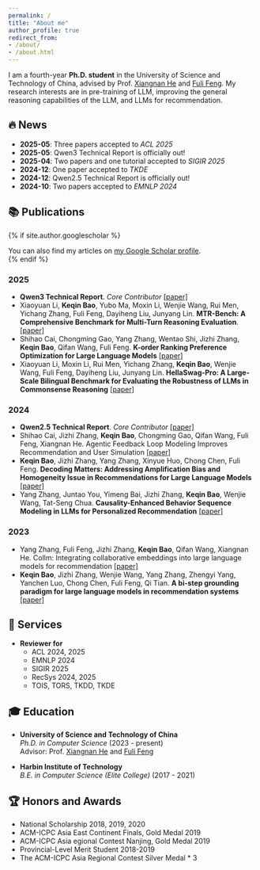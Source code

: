 ```yaml
---
permalink: /
title: "About me"
author_profile: true
redirect_from: 
- /about/
- /about.html
---
```

 
I am a fourth-year **Ph.D. student** in the University of Science and Technology of China, advised by Prof. [Xiangnan He](http://staff.ustc.edu.cn/~hexn/) and [Fuli Feng](https://fulifeng.github.io/).  My research interests are in pre-training of LLM, improving the general reasoning capabilities of the LLM, and LLMs for recommendation.


##  **🔥 News**
- **2025-05**: Three papers accepted to *ACL 2025*
- **2025-05**: Qwen3 Technical Report is officially out!
- **2025-04**: Two papers and one tutorial accepted to *SIGIR 2025*
- **2024-12**: One paper accepted to *TKDE*
- **2024-12**: Qwen2.5 Technical Report is officially out!
- **2024-10**: Two papers accepted to *EMNLP 2024*


## **📚 Publications**
{% if site.author.googlescholar %}
<div class="wordwrap">You can also find my articles on <a href="{{site.author.googlescholar}}">my Google Scholar profile</a>.</div>
{% endif %}

### 2025
- **Qwen3 Technical Report**. *Core Contributor* [[paper]](https://arxiv.org/pdf/2505.09388)
- Xiaoyuan Li, **Keqin Bao**, Yubo Ma, Moxin Li, Wenjie Wang, Rui Men, Yichang Zhang, Fuli Feng, Dayiheng Liu, Junyang Lin. **MTR-Bench: A Comprehensive Benchmark for Multi-Turn Reasoning Evaluation**. [[paper]](https://arxiv.org/pdf/2505.17123)
- Shihao Cai, Chongming Gao, Yang Zhang, Wentao Shi, Jizhi Zhang, **Keqin Bao**, Qifan Wang, Fuli Feng. **K-order Ranking Preference Optimization for Large Language Models** [[paper]]()
- Xiaoyuan Li, Moxin Li, Rui Men, Yichang Zhang, **Keqin Bao**, Wenjie Wang, Fuli Feng, Dayiheng Liu, Junyang Lin. **HellaSwag-Pro: A Large-Scale Bilingual Benchmark for Evaluating the Robustness of LLMs in Commonsense Reasoning** [[paper]](https://arxiv.org/pdf/2502.11393)

### 2024
- **Qwen2.5 Technical Report**. *Core Contributor* [[paper]](https://arxiv.org/pdf/2412.15115)
- Shihao Cai, Jizhi Zhang, **Keqin Bao**, Chongming Gao, Qifan Wang, Fuli Feng, Xiangnan He. Agentic Feedback Loop Modeling Improves Recommendation and User Simulation [[paper]](https://arxiv.org/pdf/2410.20027)
- **Keqin Bao**, Jizhi Zhang, Yang Zhang, Xinyue Huo, Chong Chen, Fuli Feng. **Decoding Matters: Addressing Amplification Bias and Homogeneity Issue in Recommendations for Large Language Models** [[paper]](https://arxiv.org/pdf/2406.14900)
- Yang Zhang, Juntao You, Yimeng Bai, Jizhi Zhang, **Keqin Bao**, Wenjie Wang, Tat-Seng Chua. **Causality-Enhanced Behavior Sequence Modeling in LLMs for Personalized Recommendation** [[paper]](https://arxiv.org/pdf/2410.22809)


### 2023
- Yang Zhang, Fuli Feng, Jizhi Zhang, **Keqin Bao**, Qifan Wang, Xiangnan He. Collm: Integrating collaborative embeddings into large language models for recommendation [[paper]](https://arxiv.org/pdf/2310.19488)
- **Keqin Bao**, Jizhi Zhang, Wenjie Wang, Yang Zhang, Zhengyi Yang, Yanchen Luo, Chong Chen, Fuli Feng, Qi Tian. **A bi-step grounding paradigm for large language models in recommendation systems** [[paper]](https://arxiv.org/pdf/2308.08434)



## **📝 Services**
- **Reviewer for**  
  - ACL 2024, 2025
  - EMNLP 2024
  - SIGIR 2025
  - RecSys 2024, 2025
  - TOIS, TORS, TKDD, TKDE


## **🎓 Education**
- **University of Science and Technology of China**  
  *Ph.D. in Computer Science* (2023 - present)  
  Advisor: Prof. [Xiangnan He](http://staff.ustc.edu.cn/~hexn/) and [Fuli Feng](https://fulifeng.github.io/)

- **Harbin Institute of Technology**  
  *B.E. in Computer Science (Elite College)* (2017 - 2021)  
 

## **🏆 Honors and Awards**
- National Scholarship 2018, 2019, 2020
- ACM-ICPC Asia East Continent Finals, Gold Medal 2019
- ACM-ICPC Asia egional Contest Nanjing, Gold Medal 2019
- Provincial-Level Merit Student 2018-2019
- The ACM-ICPC Asia Regional Contest Silver Medal * 3

